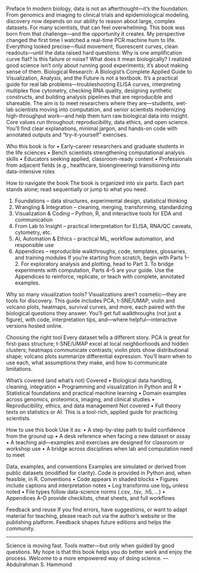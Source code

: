 Preface
In modern biology, data is not an afterthought—it’s the foundation. From genomics and imaging to clinical trials and epidemiological modeling, discovery now depends on our ability to reason about large, complex datasets. For many scientists, that can feel overwhelming. This book was born from that challenge—and the opportunity it creates.
My perspective changed the first time I watched a real-time PCR machine hum to life. Everything looked precise—fluid movement, fluorescent curves, clean readouts—until the data raised hard questions: Why is one amplification curve flat? Is this failure or noise? What does it mean biologically? I realized good science isn’t only about running good experiments; it’s about making sense of them.
Biological Research: A Biologist’s Complete Applied Guide to Visualization, Analysis, and the Future is not a textbook. It’s a practical guide for real lab problems—troubleshooting ELISA curves, interpreting multiplex flow cytometry, checking RNA quality, designing synthetic constructs, and building analysis pipelines that are reproducible and shareable. The aim is to meet researchers where they are—students, wet-lab scientists moving into computation, and senior scientists modernizing high-throughput work—and help them turn raw biological data into insight.
Core values run throughout: reproducibility, data ethics, and open science. You’ll find clear explanations, minimal jargon, and hands-on code with annotated outputs and “try-it-yourself” exercises.

Who this book is for
•	Early-career researchers and graduate students in the life sciences
•	Bench scientists strengthening computational analysis skills
•	Educators seeking applied, classroom-ready content
•	Professionals from adjacent fields (e.g., healthcare, bioengineering) transitioning into data-intensive roles

How to navigate the book
The book is organized into six parts. Each part stands alone; read sequentially or jump to what you need.
1.	Foundations – data structures, experimental design, statistical thinking
2.	Wrangling & Integration – cleaning, merging, transforming, standardizing
3.	Visualization & Coding – Python, R, and interactive tools for EDA and communication
4.	From Lab to Insight – practical interpretation for ELISA, RNA/QC caveats, cytometry, etc.
5.	AI, Automation & Ethics – practical ML, workflow automation, and responsible use
6.	Appendices – reproducible walkthroughs, code, templates, glossaries, and training modules
If you’re starting from scratch, begin with Parts 1–2. For exploratory analysis and plotting, head to Part 3. To bridge experiments with computation, Parts 4–5 are your guide. Use the Appendices to reinforce, replicate, or teach with complete, annotated examples.

Why so many visualization tools?
Visualizations aren’t cosmetic—they are tools for discovery. This guide includes PCA, t-SNE/UMAP, violin and volcano plots, heatmaps, survival curves, and more, each paired with the biological questions they answer. You’ll get full walkthroughs (not just a figure), with code, interpretation tips, and—where helpful—interactive versions hosted online.

Choosing the right tool
Every dataset tells a different story. PCA is great for first-pass structure; t-SNE/UMAP excel at local neighborhoods and hidden clusters; heatmaps communicate contrasts; violin plots show distributional shape; volcano plots summarize differential expression. You’ll learn when to use each, what assumptions they make, and how to communicate limitations.

What’s covered (and what’s not)
Covered
•	Biological data handling, cleaning, integration
•	Programming and visualization in Python and R
•	Statistical foundations and practical machine learning
•	Domain examples across genomics, proteomics, imaging, and clinical studies
•	Reproducibility, ethics, and data management
Not covered
•	Full theory texts on statistics or AI. This is a tool-rich, applied guide for practicing scientists.

How to use this book
Use it as:
•	A step-by-step path to build confidence from the ground up
•	A desk reference when facing a new dataset or assay
•	A teaching aid—examples and exercises are designed for classroom or workshop use
•	A bridge across disciplines when lab and computation need to meet

Data, examples, and conventions
Examples are simulated or derived from public datasets (modified for clarity). Code is provided in Python and, when feasible, in R.
Conventions
•	Code appears in shaded blocks
•	Figures include captions and interpretation notes
•	Log transforms use log₂ unless noted
•	File types follow data-science norms (.csv, .tsv, .h5, …)
•	Appendices A–D provide checklists, cheat sheets, and full workflows

Feedback and reuse
If you find errors, have suggestions, or want to adapt material for teaching, please reach out via the author’s website or the publishing platform. Feedback shapes future editions and helps the community.
________________________________________
Science is moving fast. Tools matter—but only when guided by good questions. My hope is that this book helps you do better work and enjoy the process.
Welcome to a more empowered way of doing science.
— Abdulrahman S. Hammond

